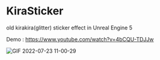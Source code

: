 # KiraSticker
old kirakira(glitter) sticker effect in Unreal Engine 5

Demo : https://www.youtube.com/watch?v=4bCQU-TDJJw

![GIF 2022-07-23 11-00-29](https://user-images.githubusercontent.com/26865534/180586787-07d4a81c-e826-4366-8ae8-f2cf07d2c09c.gif)
